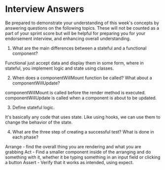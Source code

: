 # Interview Answers
Be prepared to demonstrate your understanding of this week's concepts by answering questions on the following topics. These will not be counted as a part of your sprint score but will be helpful for preparing you for your endorsement interview, and enhancing overall understanding.

1. What are the main differences between a stateful and a functional component?

Functional just accept data and display them in some form, where in stateful, you implement logic and state using classes.

2. When does a componentWillMount function be called? What about a componentWillUpdate?

componentWillMount is called before the render method is executed.
componentWillUpdate is called when a component is about to be updated.

3. Define stateful logic.

It's basically any code that uses state. Like using hooks, we can use them to change the behavior of the state.

4. What are the three step of creating a successful test? What is done in each phase?

Arrange - find the overall thing you are rendering and what you are grabbing
Act - Find a smaller component inside of the arranging and do something with it, whether it be typing something in an input field or clicking a button
Assert - Verify that it works as intended, using expect.

